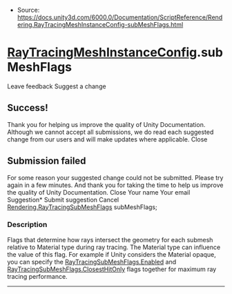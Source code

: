 * Source: https://docs.unity3d.com/6000.0/Documentation/ScriptReference/Rendering.RayTracingMeshInstanceConfig-subMeshFlags.html

#  [RayTracingMeshInstanceConfig](https://docs.unity3d.com/6000.0/Documentation/ScriptReference/Rendering.RayTracingMeshInstanceConfig.html).subMeshFlags
Leave feedback
Suggest a change
## Success!
Thank you for helping us improve the quality of Unity Documentation. Although we cannot accept all submissions, we do read each suggested change from our users and will make updates where applicable.
Close
## Submission failed
For some reason your suggested change could not be submitted. Please <a>try again</a> in a few minutes. And thank you for taking the time to help us improve the quality of Unity Documentation.
Close
Your name Your email Suggestion* Submit suggestion
Cancel
[Rendering.RayTracingSubMeshFlags](https://docs.unity3d.com/6000.0/Documentation/ScriptReference/Rendering.RayTracingSubMeshFlags.html) subMeshFlags; 
### Description
Flags that determine how rays intersect the geometry for each submesh relative to Material type during ray tracing.
The Material type can influence the value of this flag. For example if Unity considers the Material opaque, you can specify the [RayTracingSubMeshFlags.Enabled](https://docs.unity3d.com/6000.0/Documentation/ScriptReference/Rendering.RayTracingSubMeshFlags.Enabled.html) and [RayTracingSubMeshFlags.ClosestHitOnly](https://docs.unity3d.com/6000.0/Documentation/ScriptReference/Rendering.RayTracingSubMeshFlags.ClosestHitOnly.html) flags together for maximum ray tracing performance.
* * *
